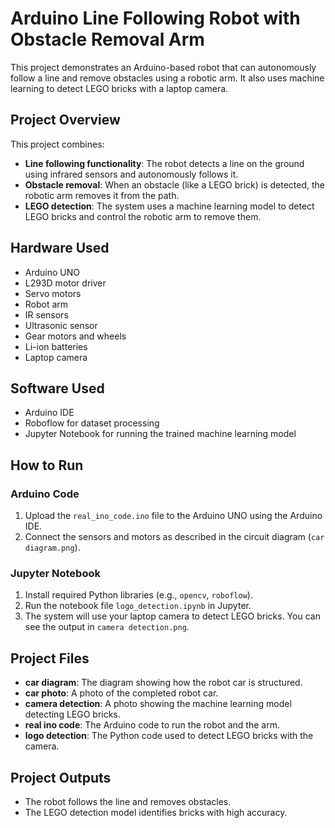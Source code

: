 # Arduino Line Following Robot with Obstacle Removal Arm

This project demonstrates an Arduino-based robot that can autonomously follow a line and remove obstacles using a robotic arm. It also uses machine learning to detect LEGO bricks with a laptop camera.

## Project Overview

This project combines:
- **Line following functionality**: The robot detects a line on the ground using infrared sensors and autonomously follows it.
- **Obstacle removal**: When an obstacle (like a LEGO brick) is detected, the robotic arm removes it from the path.
- **LEGO detection**: The system uses a machine learning model to detect LEGO bricks and control the robotic arm to remove them.

## Hardware Used

- Arduino UNO
- L293D motor driver
- Servo motors
- Robot arm
- IR sensors
- Ultrasonic sensor
- Gear motors and wheels
- Li-ion batteries
- Laptop camera

## Software Used

- Arduino IDE
- Roboflow for dataset processing
- Jupyter Notebook for running the trained machine learning model

## How to Run

### Arduino Code
1. Upload the `real_ino_code.ino` file to the Arduino UNO using the Arduino IDE.
2. Connect the sensors and motors as described in the circuit diagram (`car diagram.png`).

### Jupyter Notebook
1. Install required Python libraries (e.g., `opencv`, `roboflow`).
2. Run the notebook file `logo_detection.ipynb` in Jupyter.
3. The system will use your laptop camera to detect LEGO bricks. You can see the output in `camera detection.png`.

## Project Files
- **car diagram**: The diagram showing how the robot car is structured.
- **car photo**: A photo of the completed robot car.
- **camera detection**: A photo showing the machine learning model detecting LEGO bricks.
- **real ino code**: The Arduino code to run the robot and the arm.
- **logo detection**: The Python code used to detect LEGO bricks with the camera.

## Project Outputs
- The robot follows the line and removes obstacles.
- The LEGO detection model identifies bricks with high accuracy.

